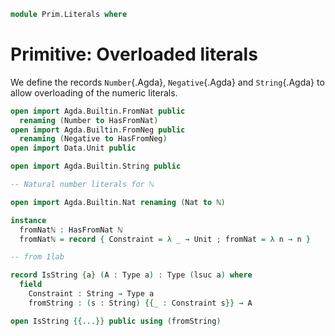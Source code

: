 <!--
```agda
open import Prim.Data.Sigma
open import Prim.Data.Nat
open import Prim.Type
```
-->

```agda
module Prim.Literals where
```

# Primitive: Overloaded literals

We define the records `Number`{.Agda}, `Negative`{.Agda} and
`String`{.Agda} to allow overloading of the numeric literals.

```agda
open import Agda.Builtin.FromNat public
  renaming (Number to HasFromNat)
open import Agda.Builtin.FromNeg public
  renaming (Negative to HasFromNeg)
open import Data.Unit public

open import Agda.Builtin.String public

-- Natural number literals for ℕ

open import Agda.Builtin.Nat renaming (Nat to ℕ)

instance
  fromNatℕ : HasFromNat ℕ
  fromNatℕ = record { Constraint = λ _ → Unit ; fromNat = λ n → n }

-- from 1lab

record IsString {a} (A : Type a) : Type (lsuc a) where
  field
    Constraint : String → Type a
    fromString : (s : String) {{_ : Constraint s}} → A

open IsString {{...}} public using (fromString)

```
